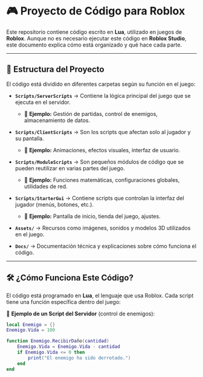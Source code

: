 # 🎮 Proyecto de Código para Roblox

Este repositorio contiene código escrito en **Lua**, utilizado en juegos de **Roblox**. Aunque no es necesario ejecutar este código en **Roblox Studio**, este documento explica cómo está organizado y qué hace cada parte.  

---

## 📂 Estructura del Proyecto  

El código está dividido en diferentes carpetas según su función en el juego:  

- **`Scripts/ServerScripts`** → Contiene la lógica principal del juego que se ejecuta en el servidor.  
  - 📌 **Ejemplo:** Gestión de partidas, control de enemigos, almacenamiento de datos.  

- **`Scripts/ClientScripts`** → Son los scripts que afectan solo al jugador y su pantalla.  
  - 📌 **Ejemplo:** Animaciones, efectos visuales, interfaz de usuario.  

- **`Scripts/ModuleScripts`** → Son pequeños módulos de código que se pueden reutilizar en varias partes del juego.  
  - 📌 **Ejemplo:** Funciones matemáticas, configuraciones globales, utilidades de red.  

- **`Scripts/StarterGui`** → Contiene scripts que controlan la interfaz del jugador (menús, botones, etc.).  
  - 📌 **Ejemplo:** Pantalla de inicio, tienda del juego, ajustes.  

- **`Assets/`** → Recursos como imágenes, sonidos y modelos 3D utilizados en el juego.  

- **`Docs/`** → Documentación técnica y explicaciones sobre cómo funciona el código.  

---

## 🛠️ ¿Cómo Funciona Este Código?  

El código está programado en **Lua**, el lenguaje que usa Roblox. Cada script tiene una función específica dentro del juego:  

🔹 **Ejemplo de un Script del Servidor** (control de enemigos):  
```lua
local Enemigo = {}
Enemigo.Vida = 100

function Enemigo.RecibirDaño(cantidad)
    Enemigo.Vida = Enemigo.Vida - cantidad
    if Enemigo.Vida <= 0 then
        print("El enemigo ha sido derrotado.")
    end
end
